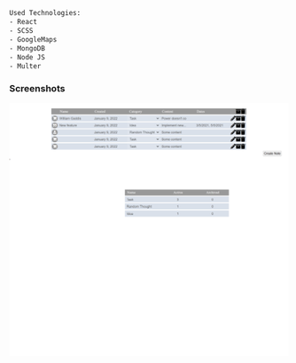     Used Technologies:
    - React
    - SCSS
    - GoogleMaps
    - MongoDB
    - Node JS
    - Multer

### Screenshots
![](/public/screenshot1.png)